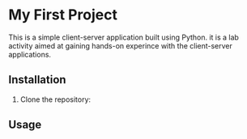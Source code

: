# My First Project
This is a simple client-server application built using Python. it is a lab activity aimed at gaining hands-on experince with the client-server applications.
## Installation
1. Clone the repository:  
## Usage

